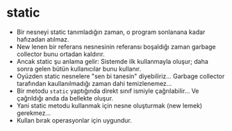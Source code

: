 # static
* Bir nesneyi static tanımladığın zaman, o program sonlanana kadar hafızadan atılmaz. 
* New lenen bir referans nesnesinin referansı boşaldığı zaman garbage collector bunu ortadan kaldırır.
* Ancak static şu anlama gelir: Sistemde ilk kullanmayla oluşur; daha sonra gelen bütün kullanıcılar bunu kullanır.
* Oyüzden static nesnelere "sen bi tanesin" diyebiliriz... Garbage collector tarafından kaullanılmadığı zaman dahi temizlenemez...
* Bir metodu `static` yaptığında direkt sınıf ismiyle çağrılabilir... Ve çağrıldığı anda da bellekte oluşur.
* Yani static metodu kullanmak için nesne oluşturmak (new lemek) gerekmez...
* Kullan bırak operasyonlar için uygundur.